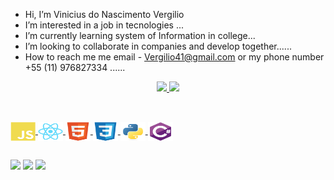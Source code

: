 
-  Hi, I’m Vinicius do Nascimento Vergilio
-  I’m interested in a job in tecnologies ...
-  I’m currently learning system of  Information in college...
-  I’m looking to collaborate in companies and develop together......
-  How to reach me me email - Vergilio41@gmail.com or my phone number +55 (11) 976827334 ......

<div align="center">
  <a href="https://github.com/vinivergilio">
  <img height="180em" src="https://github-readme-stats.vercel.app/api?username=ViniVergilio&show_icons=false&theme=dark&include_all_commits=true&count_private=true"/>
  <img height="180em" src="https://github-readme-stats.vercel.app/api/top-langs/?username=ViniVergilio&layout=compact&langs_count=7&theme=dark"/>
</div>

##

<div style="display: inline_block"><br>
  <img align="center" alt="Vini-Js" height="30" width="40" src="https://raw.githubusercontent.com/devicons/devicon/master/icons/javascript/javascript-plain.svg">
  <img align="center" alt="Vini-React" height="30" width="40" src="https://raw.githubusercontent.com/devicons/devicon/master/icons/react/react-original.svg">
  <img align="center" alt="Vini-HTML" height="30" width="40" src="https://raw.githubusercontent.com/devicons/devicon/master/icons/html5/html5-original.svg">
  <img align="center" alt="Vini-CSS" height="30" width="40" src="https://raw.githubusercontent.com/devicons/devicon/master/icons/css3/css3-original.svg">
  <img align="center" alt="Vini-Python" height="30" width="40" src="https://raw.githubusercontent.com/devicons/devicon/master/icons/python/python-original.svg">
  <img align="center" alt="Vini-Csharp" height="30" width="40" src="https://raw.githubusercontent.com/devicons/devicon/master/icons/csharp/csharp-original.svg">
</div>

##

<div> 
   <a href="https://instagram.com/vinivergilio" target="_blank"><img src="https://img.shields.io/badge/-Instagram-%23E4405F?style=for-the-badge&logo=instagram&logoColor=white" target="_blank"></a>
   <a href = "vergilio41@gmail.com"><img src="https://img.shields.io/badge/-Gmail-%23333?style=for-the-badge&logo=gmail&logoColor=white" target="_blank"></a>
   <a href="https://www.linkedin.com/in/viniciusvergilio/" target="_blank"><img src="https://img.shields.io/badge/-LinkedIn-%230077B5?style=for-the-badge&logo=linkedin&logoColor=white" target="_blank"></a> 
  

<!---
ViniVergilio/ViniVergilio is a ✨ special ✨ repository because its `README.md` (this file) appears on your GitHub profile.
You can click the Preview link to take a look at your changes.
--->
